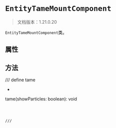 # `EntityTameMountComponent`

> 文档版本：1.21.0.20

`EntityTameMountComponent`类。

## 属性

## 方法

/// define
tame

- ```js
tame(showParticles: boolean): void
```



///

